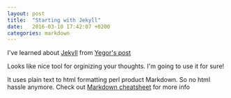 ```yaml
---
layout: post
title:  "Starting with Jekyll"
date:   2016-03-10 17:42:07 +0200
categories: markdown
---
```


I've learned about [Jekyll](https://jekyllrb.com/) from [Yegor's post](http://www.yegor256.com/2016/03/08/pimp-up-your-resume.html)

Looks like nice tool for orginizing your thoughts. I'm going to use it for sure! 

It uses plain text to html formatting perl product Markdown. So no html hassle anymore. Check out [Markdown cheatsheet](https://github.com/adam-p/markdown-here/wiki/Markdown-Cheatsheet) for more info